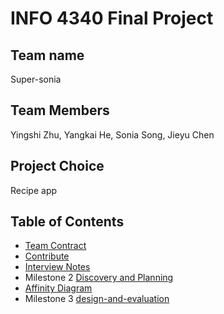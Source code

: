 # INFO 4340 Final Project
## Team name
Super-sonia

## Team Members
Yingshi Zhu, Yangkai He, Sonia Song, Jieyu Chen

## Project Choice
Recipe app


## Table of Contents

- [Team Contract](documents/team-contract.md)
- [Contribute](documents/contribution.md)
- [Interview Notes](documents/interview-notes.md)
- Milestone 2 [Discovery and Planning](documents/discovery-and-planning.md)
- [Affinity Diagram](documents/affinity_diagram.jpg)
- Milestone 3 [design-and-evaluation](documents/design-and-evaluation.md)
